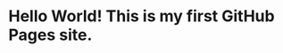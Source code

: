 <!DOCTYPE html>
<html>
<head>
    <title>My First Project</title>
</head>
<body>
    <h1>Hello World! This is my first GitHub Pages site.</h1>
</body>
</html>
